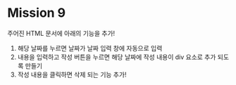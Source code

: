 # Mission 9 

주어진 HTML 문서에 아래의 기능을 추가!
1. 해당 날짜를 누르면 날짜가 날짜 입력 창에 자동으로 입력
2. 내용을 입력하고 작성 버튼을 누르면 해당 날짜에 작성 내용이 div 요소로 추가 되도록 만들기
3.  작성 내용을 클릭하면 삭제 되는 기능 추가!


